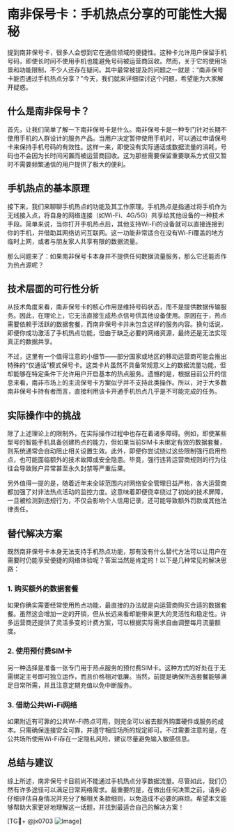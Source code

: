 # 南非保号卡：手机热点分享的可能性大揭秘

提到南非保号卡，很多人会想到它在通信领域的便捷性。这种卡允许用户保留手机号码，即使长时间不使用手机也能避免号码被运营商回收。然而，关于它的使用场景和功能限制，不少人还存在疑问。其中最常被提及的问题之一就是：“南非保号卡能否通过手机热点分享？”今天，我们就来详细探讨这个问题，希望能为大家解开疑惑。

## 什么是南非保号卡？

首先，让我们简单了解一下南非保号卡是什么。南非保号卡是一种专门针对长期不使用手机的人群设计的服务产品。当用户决定暂停使用手机时，可以通过申请保号卡来保持手机号码的有效性。这样一来，即使没有实际通话或数据流量的消耗，号码也不会因为长时间闲置而被运营商回收。这为那些需要保留重要联系方式但又暂时不需要频繁通信的用户提供了极大的便利。

## 手机热点的基本原理

接下来，我们来聊聊手机热点的功能及其工作原理。手机热点是指通过将手机作为无线接入点，将自身的网络连接（如Wi-Fi、4G/5G）共享给其他设备的一种技术手段。简单来说，当你打开手机热点后，其他支持Wi-Fi的设备就可以直接连接到你的手机，并借助其网络访问互联网。这一功能非常适合在没有Wi-Fi覆盖的地方临时上网，或者与朋友家人共享有限的数据流量。

那么问题来了：如果南非保号卡本身并不提供任何数据流量服务，那么它还能否作为热点源呢？

## 技术层面的可行性分析

从技术角度来看，南非保号卡的核心作用是维持号码状态，而不是提供数据传输服务。因此，在理论上，它无法直接生成热点信号供其他设备使用。原因在于，热点需要依赖于活跃的数据套餐，而南非保号卡并未包含这样的服务内容。换句话说，即便你成功激活了手机热点功能，但由于缺乏必要的网络资源，最终还是无法实现真正的数据共享。

不过，这里有一个值得注意的小细节——部分国家或地区的移动运营商可能会推出特殊的“仅通话”模式保号卡。这类卡片虽然不具备常规意义上的数据流量功能，但却能够在特定条件下允许用户开启基本的热点服务。遗憾的是，根据目前公开的信息来看，南非市场上的主流保号卡方案似乎并不支持此类操作。所以，对于大多数南非保号卡持有者而言，直接利用该卡开通手机热点几乎是不可能完成的任务。

## 实际操作中的挑战

除了上述理论上的限制外，在实际操作过程中也存在着诸多障碍。例如，即使某些型号的智能手机具备创建热点的能力，但如果当前SIM卡未绑定有效的数据套餐，则系统通常会自动阻止相关设置生效。此外，即便你尝试绕过这些限制强行启用热点，也可能面临额外的技术故障或安全隐患。毕竟，强行违背运营商规则的行为往往会导致账户异常甚至永久封禁等严重后果。

另外值得一提的是，随着近年来全球范围内对网络安全管理日益严格，各大运营商都加强了对非法热点活动的监控力度。这意味着即便侥幸绕过了初始的技术屏障，一旦被检测到违规行为，不仅会影响个人信用记录，还可能导致额外罚款或其他法律责任。

## 替代解决方案

既然南非保号卡本身无法支持手机热点功能，那有没有什么替代方法可以让用户在需要时仍能享受便捷的网络体验呢？答案当然是肯定的！以下是几种常见的解决思路：

### 1. 购买额外的数据套餐
如果你确实需要经常使用热点功能，最直接的办法就是向运营商购买合适的数据套餐。虽然这会增加一定的开销，但从长远来看却能带来更大的灵活性和稳定性。许多运营商还提供了灵活多变的计费方案，可以根据实际需求自由调整每月流量额度。

### 2. 使用预付费SIM卡
另一种选择是准备一张专门用于热点服务的预付费SIM卡。这种方式的好处在于无需绑定主号即可独立运作，而且价格相对低廉。当然，前提是确保所选套餐能够满足日常所需，并且注意定期充值以免中断服务。

### 3. 借助公共Wi-Fi网络
如果附近有可靠的公共Wi-Fi热点可用，则完全可以省去额外购置硬件或服务的成本。只需确保连接安全可靠，并遵守相应场所的规定即可。不过需要注意的是，在公共场所使用Wi-Fi存在一定隐私风险，建议尽量避免输入敏感信息。

## 总结与建议

综上所述，南非保号卡目前尚不能通过手机热点分享数据流量。尽管如此，我们仍然有许多途径可以满足日常网络需求。最重要的是，在做出任何决策之前，请务必仔细评估自身情况并充分了解相关条款细则，以免造成不必要的麻烦。希望本文能够帮助大家更好地理解这一话题，并找到最适合自己的解决方案！

[TG💪+ @jx0703 ![Image](https://github.com/user-attachments/assets/dbca1d08-cadb-493c-b0ec-ad6f7a83f270)]